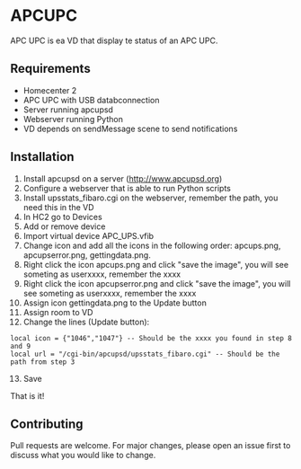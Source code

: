 # APCUPC
APC UPC is ea VD that display te status of an APC UPC.

## Requirements
- Homecenter 2
- APC UPC with USB databconnection
- Server running apcupsd
- Webserver running Python
- VD depends on sendMessage scene to send notifications

## Installation
1. Install apcupsd on a server (http://www.apcupsd.org)
2. Configure a webserver that is able to run Python scripts
3. Install upsstats_fibaro.cgi on the webserver, remember the path, you need this in the VD
4. In HC2 go to Devices
5. Add or remove device
6. Import virtual device APC_UPS.vfib
7. Change icon and add all the icons in the following order: apcups.png, apcupserror.png, gettingdata.png.
8. Right click the icon apcups.png and click "save the image", you will see someting as userxxxx, remember the xxxx
9. Right click the icon apcupserror.png and click "save the image", you will see someting as userxxxx, remember the xxxx
10. Assign icon gettingdata.png to the Update button
11. Assign room to VD
12. Change the lines (Update button):
```
local icon = {"1046","1047"} -- Should be the xxxx you found in step 8 and 9
local url = "/cgi-bin/apcupsd/upsstats_fibaro.cgi" -- Should be the path from step 3
```
13. Save

That is it!

## Contributing
Pull requests are welcome. For major changes, please open an issue first to discuss what you would like to change.
